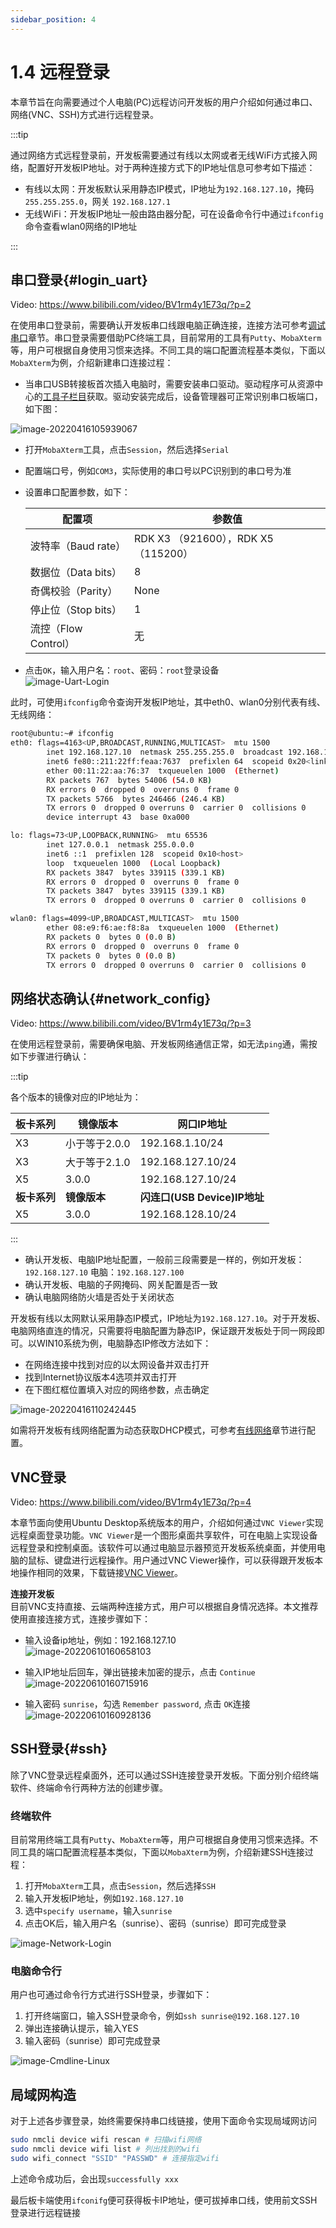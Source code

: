 ```yaml
---
sidebar_position: 4
---
```


# 1.4 远程登录

本章节旨在向需要通过个人电脑(PC)远程访问开发板的用户介绍如何通过串口、网络(VNC、SSH)方式进行远程登录。

:::tip

通过网络方式远程登录前，开发板需要通过有线以太网或者无线WiFi方式接入网络，配置好开发板IP地址。对于两种连接方式下的IP地址信息可参考如下描述：

- 有线以太网：开发板默认采用静态IP模式，IP地址为`192.168.127.10`，掩码`255.255.255.0`，网关 `192.168.127.1`
- 无线WiFi：开发板IP地址一般由路由器分配，可在设备命令行中通过`ifconfig`命令查看wlan0网络的IP地址

:::

## 串口登录{#login_uart}

Video: https://www.bilibili.com/video/BV1rm4y1E73q/?p=2

在使用串口登录前，需要确认开发板串口线跟电脑正确连接，连接方法可参考[调试串口](../01_Quick_start/hardware_introduction.md)章节。串口登录需要借助PC终端工具，目前常用的工具有`Putty`、`MobaXterm`等，用户可根据自身使用习惯来选择。不同工具的端口配置流程基本类似，下面以`MobaXterm`为例，介绍新建串口连接过程：

- 当串口USB转接板首次插入电脑时，需要安装串口驱动。驱动程序可从资源中心的[工具子栏目](https://developer.d-robotics.cc/resource)获取。驱动安装完成后，设备管理器可正常识别串口板端口，如下图：  

![image-20220416105939067](../../static/img/01_Quick_start/image/remote_login/image-20220416105939067.png)


- 打开`MobaXterm`工具，点击`Session`，然后选择`Serial`

- 配置端口号，例如`COM3`，实际使用的串口号以PC识别到的串口号为准

- 设置串口配置参数，如下：
  
  | 配置项               | 参数值                               |
  | -------------------- | ------------------------------------ |
  | 波特率（Baud rate）  | RDK X3 （921600），RDK X5 （115200） |
  | 数据位（Data bits）  | 8                                    |
  | 奇偶校验（Parity）   | None                                 |
  | 停止位（Stop bits）  | 1                                    |
  | 流控（Flow Control） | 无                                   |
  
- 点击`OK`，输入用户名：`root`、密码：`root`登录设备  
![image-Uart-Login](../../static/img/01_Quick_start/image/remote_login/image-Uart-Login.gif)

此时，可使用`ifconfig`命令查询开发板IP地址，其中eth0、wlan0分别代表有线、无线网络：
```bash
root@ubuntu:~# ifconfig
eth0: flags=4163<UP,BROADCAST,RUNNING,MULTICAST>  mtu 1500
        inet 192.168.127.10  netmask 255.255.255.0  broadcast 192.168.1.255
        inet6 fe80::211:22ff:feaa:7637  prefixlen 64  scopeid 0x20<link>
        ether 00:11:22:aa:76:37  txqueuelen 1000  (Ethernet)
        RX packets 767  bytes 54006 (54.0 KB)
        RX errors 0  dropped 0  overruns 0  frame 0
        TX packets 5766  bytes 246466 (246.4 KB)
        TX errors 0  dropped 0 overruns 0  carrier 0  collisions 0
        device interrupt 43  base 0xa000  

lo: flags=73<UP,LOOPBACK,RUNNING>  mtu 65536
        inet 127.0.0.1  netmask 255.0.0.0
        inet6 ::1  prefixlen 128  scopeid 0x10<host>
        loop  txqueuelen 1000  (Local Loopback)
        RX packets 3847  bytes 339115 (339.1 KB)
        RX errors 0  dropped 0  overruns 0  frame 0
        TX packets 3847  bytes 339115 (339.1 KB)
        TX errors 0  dropped 0 overruns 0  carrier 0  collisions 0

wlan0: flags=4099<UP,BROADCAST,MULTICAST>  mtu 1500
        ether 08:e9:f6:ae:f8:8a  txqueuelen 1000  (Ethernet)
        RX packets 0  bytes 0 (0.0 B)
        RX errors 0  dropped 0  overruns 0  frame 0
        TX packets 0  bytes 0 (0.0 B)
        TX errors 0  dropped 0 overruns 0  carrier 0  collisions 0
```

## 网络状态确认{#network_config}

Video: https://www.bilibili.com/video/BV1rm4y1E73q/?p=3

在使用远程登录前，需要确保电脑、开发板网络通信正常，如无法`ping`通，需按如下步骤进行确认：

:::tip

各个版本的镜像对应的IP地址为：

| 板卡系列     | 镜像版本      | 网口IP地址                   |
| ------------ | ------------- | ---------------------------- |
| X3           | 小于等于2.0.0 | 192.168.1.10/24              |
| X3           | 大于等于2.1.0 | 192.168.127.10/24            |
| X5           | 3.0.0         | 192.168.127.10/24            |
| **板卡系列** | **镜像版本**  | **闪连口(USB Device)IP地址** |
| X5           | 3.0.0         | 192.168.128.10/24            |

:::

- 确认开发板、电脑IP地址配置，一般前三段需要是一样的，例如开发板：`192.168.127.10`  电脑：`192.168.127.100`
- 确认开发板、电脑的子网掩码、网关配置是否一致
- 确认电脑网络防火墙是否处于关闭状态

开发板有线以太网默认采用静态IP模式，IP地址为`192.168.127.10`。对于开发板、电脑网络直连的情况，只需要将电脑配置为静态IP，保证跟开发板处于同一网段即可。以WIN10系统为例，电脑静态IP修改方法如下：

- 在网络连接中找到对应的以太网设备并双击打开
- 找到Internet协议版本4选项并双击打开
- 在下图红框位置填入对应的网络参数，点击确定

![image-20220416110242445](../../static/img/01_Quick_start/image/remote_login/image-20220416110242445.png)

如需将开发板有线网络配置为动态获取DHCP模式，可参考[有线网络](../02_System_configuration/01_network_blueteeth.md)章节进行配置。

## VNC登录

Video: https://www.bilibili.com/video/BV1rm4y1E73q/?p=4

本章节面向使用Ubuntu Desktop系统版本的用户，介绍如何通过`VNC Viewer`实现远程桌面登录功能。`VNC Viewer`是一个图形桌面共享软件，可在电脑上实现设备远程登录和控制桌面。该软件可以通过电脑显示器预览开发板系统桌面，并使用电脑的鼠标、键盘进行远程操作。用户通过VNC Viewer操作，可以获得跟开发板本地操作相同的效果，下载链接[VNC Viewer](https://www.realvnc.com/en/connect/download/viewer/)。

**连接开发板**  
目前VNC支持直接、云端两种连接方式，用户可以根据自身情况选择。本文推荐使用直接连接方式，连接步骤如下：

- 输入设备ip地址，例如：192.168.127.10  
![image-20220610160658103](../../static/img/01_Quick_start/image/remote_login/image-20220610160658103.png)

- 输入IP地址后回车，弹出链接未加密的提示，点击 `Continue`  
![image-20220610160715916](../../static/img/01_Quick_start/image/remote_login/image-20220610160715916.png)

- 输入密码 `sunrise`，勾选 `Remember password`, 点击 `OK`连接  
![image-20220610160928136](../../static/img/01_Quick_start/image/remote_login/image-20220610160928136.png)

## SSH登录{#ssh}
除了VNC登录远程桌面外，还可以通过SSH连接登录开发板。下面分别介绍终端软件、终端命令行两种方法的创建步骤。

### 终端软件
目前常用终端工具有`Putty`、`MobaXterm`等，用户可根据自身使用习惯来选择。不同工具的端口配置流程基本类似，下面以`MobaXterm`为例，介绍新建SSH连接过程：

1. 打开`MobaXterm`工具，点击`Session`，然后选择`SSH`
2. 输入开发板IP地址，例如`192.168.127.10`
3. 选中`specify username`，输入`sunrise`
4. 点击OK后，输入用户名（sunrise）、密码（sunrise）即可完成登录

![image-Network-Login](../../static/img/01_Quick_start/image/remote_login/image-Network-Login.gif)

### 电脑命令行 
用户也可通过命令行方式进行SSH登录，步骤如下：

1. 打开终端窗口，输入SSH登录命令，例如`ssh sunrise@192.168.127.10`
2. 弹出连接确认提示，输入YES
3. 输入密码（sunrise）即可完成登录

![image-Cmdline-Linux](../../static/img/01_Quick_start/image/remote_login/linux_login_01.gif)

## 局域网构造

对于上述各步骤登录，始终需要保持串口线链接，使用下面命令实现局域网访问

```bash
sudo nmcli device wifi rescan # 扫描wifi⽹络
sudo nmcli device wifi list # 列出找到的wifi
sudo wifi_connect "SSID" "PASSWD" # 连接指定wifi
```

上述命令成功后，会出现`successfully xxx`

最后板卡端使用`ifconifg`便可获得板卡IP地址，便可拔掉串口线，使用前文SSH登录进行远程链接